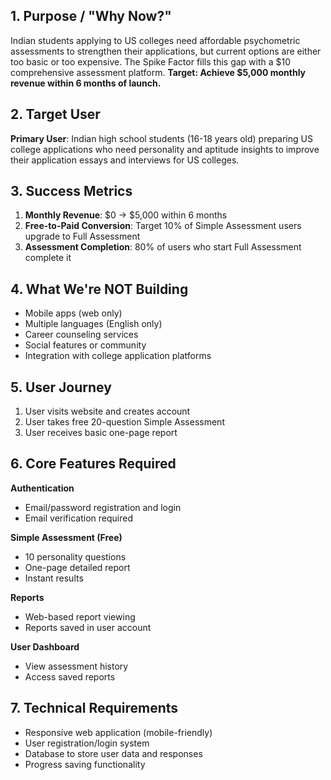 ## 1. Purpose / "Why Now?"

Indian students applying to US colleges need affordable psychometric assessments to strengthen their applications, but current options are either too basic or too expensive. The Spike Factor fills this gap with a $10 comprehensive assessment platform. **Target: Achieve $5,000 monthly revenue within 6 months of launch.**

## 2. Target User

**Primary User**: Indian high school students (16-18 years old) preparing US college applications who need personality and aptitude insights to improve their application essays and interviews for US colleges.

## 3. Success Metrics

1. **Monthly Revenue**: $0 → $5,000 within 6 months
2. **Free-to-Paid Conversion**: Target 10% of Simple Assessment users upgrade to Full Assessment
3. **Assessment Completion**: 80% of users who start Full Assessment complete it

## 4. What We're NOT Building

- Mobile apps (web only)
- Multiple languages (English only)
- Career counseling services
- Social features or community
- Integration with college application platforms

## 5. User Journey

1. User visits website and creates account
2. User takes free 20-question Simple Assessment
3. User receives basic one-page report

## 6. Core Features Required

**Authentication**

- Email/password registration and login
- Email verification required

**Simple Assessment (Free)**

- 10 personality questions
- One-page detailed report
- Instant results

**Reports**

- Web-based report viewing
- Reports saved in user account

**User Dashboard**

- View assessment history
- Access saved reports

## 7. Technical Requirements

- Responsive web application (mobile-friendly)
- User registration/login system
- Database to store user data and responses
- Progress saving functionality